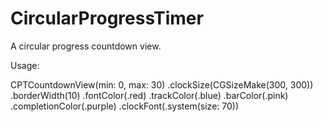 # CircularProgressTimer

A circular progress countdown view.

Usage:

CPTCountdownView(min: 0, max: 30)
      .clockSize(CGSizeMake(300, 300))
      .borderWidth(10)
      .fontColor(.red)
      .trackColor(.blue)
      .barColor(.pink)
      .completionColor(.purple)
      .clockFont(.system(size: 70))
